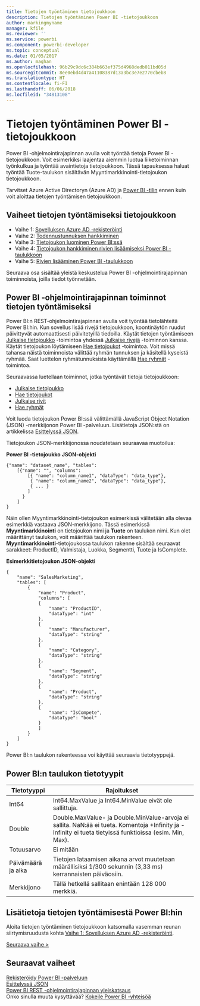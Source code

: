 ```yaml
---
title: Tietojen työntäminen tietojoukkoon
description: Tietojen työntäminen Power BI -tietojoukkoon
author: markingmyname
manager: kfile
ms.reviewer: ''
ms.service: powerbi
ms.component: powerbi-developer
ms.topic: conceptual
ms.date: 01/05/2017
ms.author: maghan
ms.openlocfilehash: 96b29c9dc6c384b663ef375d4968dedb011bd05d
ms.sourcegitcommit: 8ee0ebd4d47a41108387d13a3bc3e7e2770cbeb8
ms.translationtype: HT
ms.contentlocale: fi-FI
ms.lasthandoff: 06/06/2018
ms.locfileid: "34813108"
---
```

# <a name="push-data-into-a-power-bi-dataset"></a>Tietojen työntäminen Power BI -tietojoukkoon
Power BI ‑ohjelmointirajapinnan avulla voit työntää tietoja Power BI -tietojoukkoon. Voit esimerkiksi laajentaa aiemmin luotua liiketoiminnan työnkulkua ja työntää avaintietoja tietojoukkoon. Tässä tapauksessa haluat työntää Tuote-taulukon sisältävän Myyntimarkkinointi-tietojoukon tietojoukkoon.

Tarvitset Azure Active Directoryn (Azure AD) ja [Power BI -tilin](create-an-azure-active-directory-tenant.md) ennen kuin voit aloittaa tietojen työntämisen tietojoukkoon.

## <a name="steps-to-push-data-into-a-dataset"></a>Vaiheet tietojen työntämiseksi tietojoukkoon
* Vaihe 1: [Sovelluksen Azure AD -rekisteröinti](walkthrough-push-data-register-app-with-azure-ad.md)
* Vaihe 2: [Todennustunnuksen hankkiminen](walkthrough-push-data-get-token.md)
* Vaihe 3: [Tietojoukon luominen Power BI:ssä](walkthrough-push-data-create-dataset.md)
* Vaihe 4: [Tietojoukon hankkiminen rivien lisäämiseksi Power BI -taulukkoon](walkthrough-push-data-get-datasets.md)
* Vaihe 5: [Rivien lisääminen Power BI -taulukkoon](walkthrough-push-data-add-rows.md)

Seuraava osa sisältää yleistä keskustelua Power BI -ohjelmointirajapinnan toiminnoista, joilla tiedot työnnetään.

## <a name="power-bi-api-operations-to-push-data"></a>Power BI -ohjelmointirajapinnan toiminnot tietojen työntämiseksi
Power BI:n REST‑ohjelmointirajapinnan avulla voit työntää tietolähteitä Power BI:hin. Kun sovellus lisää rivejä tietojoukkoon, koontinäytön ruudut päivittyvät automaattisesti päivitetyillä tiedoilla. Käytät tietojen työntämiseen [Julkaise tietojoukko](https://docs.microsoft.com/rest/api/power-bi/pushdatasets) -toimintoa yhdessä [Julkaise rivejä](https://docs.microsoft.com/rest/api/power-bi/pushdatasets/datasets_postrows) -toiminnon kanssa. Käytät tietojoukon löytämiseen [Hae tietojoukot](https://docs.microsoft.com/rest/api/power-bi/datasets/getdatasets) -toimintoa. Voit missä tahansa näistä toiminnoista välittää ryhmän tunnuksen ja käsitellä kyseistä ryhmää. Saat luettelon ryhmätunnuksista käyttämällä [Hae ryhmät](https://docs.microsoft.com/rest/api/power-bi/groups/getgroups) -toimintoa.

Seuraavassa luetellaan toiminnot, jotka työntävät tietoja tietojoukkoon:

* [Julkaise tietojoukko](https://docs.microsoft.com/rest/api/power-bi/pushdatasets/datasets_postdataset)
* [Hae tietojoukot](https://docs.microsoft.com/rest/api/power-bi/datasets/getdatasets)
* [Julkaise rivit](https://docs.microsoft.com/rest/api/power-bi/pushdatasets/datasets_postrows)
* [Hae ryhmät](https://docs.microsoft.com/rest/api/power-bi/groups/getgroups)

Voit luoda tietojoukon Power BI:ssä välittämällä JavaScript Object Notation (JSON) -merkkijonon Power BI -palveluun. Lisätietoja JSON:stä on artikkelissa [Esittelyssä JSON](http://json.org/).

Tietojoukon JSON-merkkijonossa noudatetaan seuraavaa muotoilua:

**Power BI -tietojoukko JSON-objekti**

    {"name": "dataset_name", "tables":
        [{"name": "", "columns":
            [{ "name": "column_name1", "dataType": "data_type"},
             { "name": "column_name2", "dataType": "data_type"},
             { ... }
            ]
          }
        ]
    }

Näin ollen Myyntimarkkinointi-tietojoukon esimerkissä välitetään alla olevaa esimerkkiä vastaava JSON-merkkijono. Tässä esimerkissä **Myyntimarkkinointi** on tietojoukon nimi ja **Tuote** on taulukon nimi. Kun olet määrittänyt taulukon, voit määrittää taulukon rakenteen. **Myyntimarkkinointi**-tietojoukossa taulukon rakenne sisältää seuraavat sarakkeet: ProductID, Valmistaja, Luokka, Segmentti, Tuote ja IsComplete.

**Esimerkkitietojoukon JSON-objekti**

    {
        "name": "SalesMarketing",
        "tables": [
            {
                "name": "Product",
                "columns": [
                {
                    "name": "ProductID",
                    "dataType": "int"
                },
                {
                    "name": "Manufacturer",
                    "dataType": "string"
                },
                {
                    "name": "Category",
                    "dataType": "string"
                },
                {
                    "name": "Segment",
                    "dataType": "string"
                },
                {
                    "name": "Product",
                    "dataType": "string"
                },
                {
                    "name": "IsCompete",
                    "dataType": "bool"
                }
                ]
            }
        ]
    }

Power BI:n taulukon rakenteessa voi käyttää seuraavia tietotyyppejä.

## <a name="power-bi-table-data-types"></a>Power BI:n taulukon tietotyypit
| **Tietotyyppi** | **Rajoitukset** |
| --- | --- |
| Int64 |Int64.MaxValue ja Int64.MinValue eivät ole sallittuja. |
| Double |Double.MaxValue- ja Double.MinValue-arvoja ei sallita. NaN:ää ei tueta. Komentoja +Infinity ja -Infinity ei tueta tietyissä funktioissa (esim. Min, Max). |
| Totuusarvo |Ei mitään |
| Päivämäärä ja aika |Tietojen lataamisen aikana arvot muutetaan määrällisiksi 1/300 sekunnin (3,33 ms) kerrannaisten päiväosiin. |
| Merkkijono |Tällä hetkellä sallitaan enintään 128 000 merkkiä. |

## <a name="learn-more-about-pushing-data-into-power-bi"></a>Lisätietoja tietojen työntämisestä Power BI:hin
Aloita tietojen työntäminen tietojoukkoon katsomalla vasemman reunan siirtymisruudusta kohta [Vaihe 1: Sovelluksen Azure AD -rekisteröinti](walkthrough-push-data-register-app-with-azure-ad.md).

[Seuraava vaihe >](walkthrough-push-data-register-app-with-azure-ad.md)

## <a name="next-steps"></a>Seuraavat vaiheet
[Rekisteröidy Power BI -palveluun](create-an-azure-active-directory-tenant.md)  
[Esittelyssä JSON](http://json.org/)  
[Power BI REST -ohjelmointirajapinnan yleiskatsaus](overview-of-power-bi-rest-api.md)  
Onko sinulla muuta kysyttävää? [Kokeile Power BI -yhteisöä](http://community.powerbi.com/)

